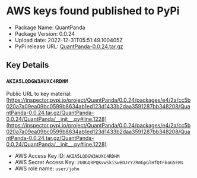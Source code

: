 # AWS keys found published to PyPi

* Package Name: QuantPanda
* Package Version: 0.0.24
* Upload date: 2022-12-31T05:51:49.100405Z
* PyPi release URL: [QuantPanda-0.0.24.tar.gz](https://files.pythonhosted.org/packages/e4/2a/cc5b020a7a09ea09bc0599b8634ab1ed123d1433b2daa3591287bb348208/QuantPanda-0.0.24.tar.gz)

## Key Details

### `AKIA5LQDGW3AUXC4RDHM`

Public URL to key material: [https://inspector.pypi.io/project/QuantPanda/0.0.24/packages/e4/2a/cc5b020a7a09ea09bc0599b8634ab1ed123d1433b2daa3591287bb348208/QuantPanda-0.0.24.tar.gz/QuantPanda-0.0.24/QuantPanda/__init__.py#line.1228](https://inspector.pypi.io/project/QuantPanda/0.0.24/packages/e4/2a/cc5b020a7a09ea09bc0599b8634ab1ed123d1433b2daa3591287bb348208/QuantPanda-0.0.24.tar.gz/QuantPanda-0.0.24/QuantPanda/__init__.py#line.1228)

* AWS Access Key ID: `AKIA5LQDGW3AUXC4RDHM`
* AWS Secret Access Key: `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` 
* AWS role name: `user/john`
